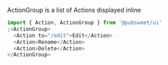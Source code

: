 ActionGroup is a list of Actions displayed inline

```js
import { Action, ActionGroup } from '@pubsweet/ui'
;<ActionGroup>
  <Action to="/edit">Edit</Action>
  <Action>Rename</Action>
  <Action>Delete</Action>
</ActionGroup>
```
